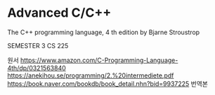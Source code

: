 # Advanced C/C++
The C++ programming language, 4
th edition
by Bjarne Stroustrop

SEMESTER 3
CS 225

원서
https://www.amazon.com/C-Programming-Language-4th/dp/0321563840
https://anekihou.se/programming/2.%20intermediete.pdf
https://book.naver.com/bookdb/book_detail.nhn?bid=9937225 번역본
